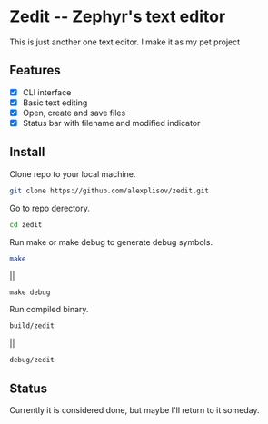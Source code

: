 # Zedit -- Zephyr's text editor

This is just another one text editor. I make it as my pet project

## Features

 - [x] CLI interface
 - [x] Basic text editing
 - [x] Open, create and save files
 - [x] Status bar with filename and modified indicator

## Install

Clone repo to your local machine.
```sh
git clone https://github.com/alexplisov/zedit.git
```
Go to repo derectory.
```sh
cd zedit
```

Run make or make debug to generate debug symbols.
```sh
make
```
||
```
make debug
```

Run compiled binary.
```sh
build/zedit
```
||
```sh
debug/zedit
```


## Status

Currently it is considered done, but maybe I'll return to it someday.
